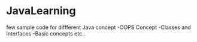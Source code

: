 # JavaLearning
few sample code for diffferent Java concept
  -OOPS Concept
  -Classes and Interfaces
  -Basic concepts etc..
